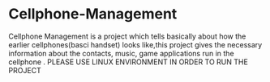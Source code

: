 # Cellphone-Management
Cellphone Management is a project which tells basically about how the earlier cellphones(basci handset) looks like,this project gives the necessary information about the contacts, music, game applications run in the cellphone .
PLEASE USE LINUX ENVIRONMENT IN ORDER TO RUN THE PROJECT
